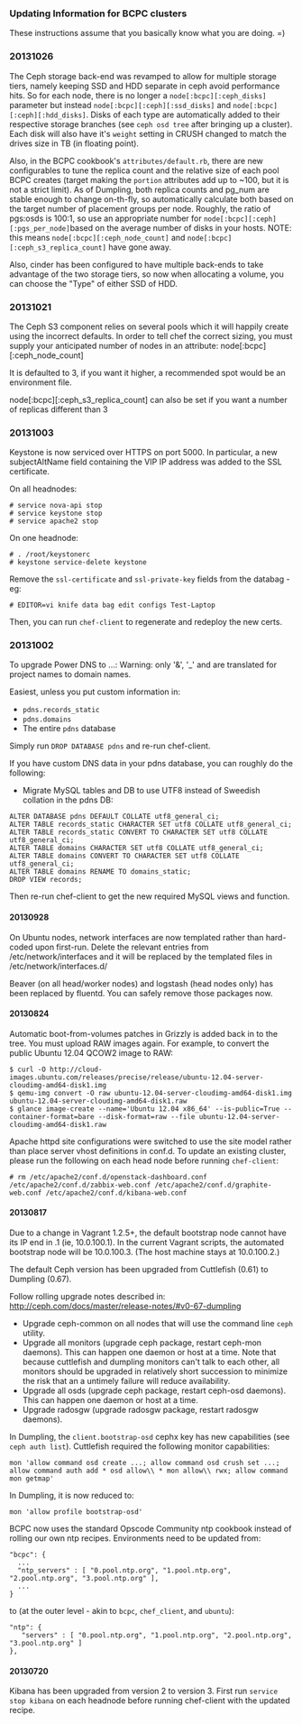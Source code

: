 ### Updating Information for BCPC clusters

These instructions assume that you basically know what you are doing.  =)

### 20131026

The Ceph storage back-end was revamped to allow for multiple storage tiers, namely keeping SSD and HDD separate
in ceph avoid performance hits. So for each node, there is no longer a ``node[:bcpc][:ceph_disks]`` parameter
but instead ``node[:bcpc][:ceph][:ssd_disks]`` and ``node[:bcpc][:ceph][:hdd_disks]``. Disks of each type are
automatically added to their respective storage branches (see ``ceph osd tree`` after bringing up a cluster).
Each disk will also have it's ``weight`` setting in CRUSH changed to match the drives size in TB (in floating
point).

Also, in the BCPC cookbook's ``attributes/default.rb``, there are new configurables to tune the replica count
and the relative size of each pool BCPC creates (target making the ``portion`` attributes add up to ~100, but
it is not a strict limit). As of Dumpling, both replica counts and pg_num are stable enough to change on-th-fly,
so automatically calculate both based on the target number of placement groups per node. Roughly, the ratio of
pgs:osds is 100:1, so use an appropriate number for ``node[:bcpc][:ceph][:pgs_per_node]``based on the average
number of disks in your hosts. NOTE: this means ``node[:bcpc][:ceph_node_count]`` and
``node[:bcpc][:ceph_s3_replica_count]`` have gone away.

Also, cinder has been configured to have multiple back-ends to take advantage of the two storage tiers, so now
when allocating a volume, you can choose the "Type" of either SSD of HDD.

### 20131021

The Ceph S3 component relies on several pools which it will happily create using the incorrect defaults. 
In order to tell chef the correct sizing, you must supply your anticipated number of nodes in an attribute: 
node[:bcpc][:ceph_node_count] 

It is defaulted to 3, if you want it higher, a recommended spot would be an environment file. 

node[:bcpc][:ceph_s3_replica_count] can also be set if you want a number of replicas different than 3

### 20131003

Keystone is now serviced over HTTPS on port 5000.  In particular, a new subjectAltName
field containing the VIP IP address was added to the SSL certificate.

On all headnodes:

```
# service nova-api stop
# service keystone stop
# service apache2 stop
```

On one headnode:
```
# . /root/keystonerc
# keystone service-delete keystone
```

Remove the ``ssl-certificate`` and ``ssl-private-key`` fields from the databag - eg:

```
# EDITOR=vi knife data bag edit configs Test-Laptop
```

Then, you can run ``chef-client`` to regenerate and redeploy the new certs.

### 20131002
To upgrade Power DNS to <vm name>.<tenant name>.<region name>.<domain name>:
Warning: only '&', '_' and <space> are translated for project names to domain names.

Easiest, unless you put custom information in:
* ``pdns.records_static``
* ``pdns.domains``
* The entire ``pdns`` database

Simply run ``DROP DATABASE pdns`` and re-run chef-client.

If you have custom DNS data in your pdns database, you can roughly do the following:

* Migrate MySQL tables and DB to use UTF8 instead of Sweedish collation in the pdns DB:
```
ALTER DATABASE pdns DEFAULT COLLATE utf8_general_ci;
ALTER TABLE records_static CHARACTER SET utf8 COLLATE utf8_general_ci;
ALTER TABLE records_static CONVERT TO CHARACTER SET utf8 COLLATE utf8_general_ci;
ALTER TABLE domains CHARACTER SET utf8 COLLATE utf8_general_ci;
ALTER TABLE domains CONVERT TO CHARACTER SET utf8 COLLATE utf8_general_ci;
ALTER TABLE domains RENAME TO domains_static;
DROP VIEW records;
```

Then re-run chef-client to get the new required MySQL views and function.

#### 20130928

On Ubuntu nodes, network interfaces are now templated rather than hard-coded
upon first-run.  Delete the relevant entries from /etc/network/interfaces and
it will be replaced by the templated files in /etc/network/interfaces.d/

Beaver (on all head/worker nodes) and logstash (head nodes only) has been
replaced by fluentd.  You can safely remove those packages now.

#### 20130824

Automatic boot-from-volumes patches in Grizzly is added back in to the tree.
You must upload RAW images again.  For example, to convert the public
Ubuntu 12.04 QCOW2 image to RAW:

```
$ curl -O http://cloud-images.ubuntu.com/releases/precise/release/ubuntu-12.04-server-cloudimg-amd64-disk1.img
$ qemu-img convert -O raw ubuntu-12.04-server-cloudimg-amd64-disk1.img ubuntu-12.04-server-cloudimg-amd64-disk1.raw
$ glance image-create --name='Ubuntu 12.04 x86_64' --is-public=True --container-format=bare --disk-format=raw --file ubuntu-12.04-server-cloudimg-amd64-disk1.raw
```

Apache httpd site configurations were switched to use the site model rather
than place server vhost definitions in conf.d.  To update an existing cluster,
please run the following on each head node before running ``chef-client``:

```
# rm /etc/apache2/conf.d/openstack-dashboard.conf /etc/apache2/conf.d/zabbix-web.conf /etc/apache2/conf.d/graphite-web.conf /etc/apache2/conf.d/kibana-web.conf
```

#### 20130817

Due to a change in Vagrant 1.2.5+, the default bootstrap node cannot have its
IP end in .1 (ie, 10.0.100.1).  In the current Vagrant scripts, the automated
bootstrap node will be 10.0.100.3.  (The host machine stays at 10.0.100.2.)

The default Ceph version has been upgraded from Cuttlefish (0.61) to Dumpling
(0.67).

Follow rolling upgrade notes described in:
 http://ceph.com/docs/master/release-notes/#v0-67-dumpling

* Upgrade ceph-common on all nodes that will use the command line `ceph` utility.
* Upgrade all monitors (upgrade ceph package, restart ceph-mon daemons). This can happen one daemon or host at a time. Note that because cuttlefish and dumpling monitors can't talk to each other, all monitors should be upgraded in relatively short succession to minimize the risk that an a untimely failure will reduce availability.
* Upgrade all osds (upgrade ceph package, restart ceph-osd daemons). This can happen one daemon or host at a time.
* Upgrade radosgw (upgrade radosgw package, restart radosgw daemons).

In Dumpling, the ``client.bootstrap-osd`` cephx key has new capabilities (see
``ceph auth list``).  Cuttlefish required the following monitor capabilities:

```
mon 'allow command osd create ...; allow command osd crush set ...; allow command auth add * osd allow\\ * mon allow\\ rwx; allow command mon getmap' 
```

In Dumpling, it is now reduced to:
```
mon 'allow profile bootstrap-osd' 
```

BCPC now uses the standard Opscode Community ntp cookbook instead of rolling
our own ntp recipes.  Environments need to be updated from:

```
"bcpc": {
  ...
  "ntp_servers" : [ "0.pool.ntp.org", "1.pool.ntp.org", "2.pool.ntp.org", "3.pool.ntp.org" ],
  ...
}
```

to (at the outer level - akin to ``bcpc``, ``chef_client``, and ``ubuntu``):

```
"ntp": {
   "servers" : [ "0.pool.ntp.org", "1.pool.ntp.org", "2.pool.ntp.org", "3.pool.ntp.org" ]
},
```

#### 20130720
Kibana has been upgraded from version 2 to version 3.
First run `service stop kibana` on each headnode before running
chef-client with the updated recipe.
